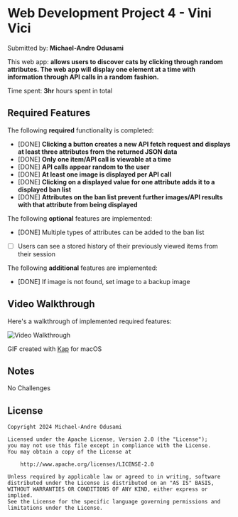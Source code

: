 # Web Development Project 4 - Vini Vici

Submitted by: **Michael-Andre Odusami**

This web app: **allows users to discover cats by clicking through random attributes. The web app will display one element at a time with information through API calls in a random fashion.**

Time spent: **3hr** hours spent in total

## Required Features

The following **required** functionality is completed:

-   [DONE] **Clicking a button creates a new API fetch request and displays at least three attributes from the returned JSON data**
-   [DONE] **Only one item/API call is viewable at a time**
-   [DONE] **API calls appear random to the user**
-   [DONE] **At least one image is displayed per API call**
-   [DONE] **Clicking on a displayed value for one attribute adds it to a displayed ban list**
-   [DONE] **Attributes on the ban list prevent further images/API results with that attribute from being displayed**

The following **optional** features are implemented:

-   [DONE] Multiple types of attributes can be added to the ban list
-   [ ] Users can see a stored history of their previously viewed items from their session

The following **additional** features are implemented:

-   [DONE] If image is not found, set image to a backup image

## Video Walkthrough

Here's a walkthrough of implemented required features:

<img src='/submisson.gif' title='Video Walkthrough'  alt='Video Walkthrough' />

<!-- Replace this with whatever GIF tool you used! -->

GIF created with [Kap](https://getkap.co/) for macOS

## Notes

No Challenges

## License

    Copyright 2024 Michael-Andre Odusami

    Licensed under the Apache License, Version 2.0 (the "License");
    you may not use this file except in compliance with the License.
    You may obtain a copy of the License at

        http://www.apache.org/licenses/LICENSE-2.0

    Unless required by applicable law or agreed to in writing, software
    distributed under the License is distributed on an "AS IS" BASIS,
    WITHOUT WARRANTIES OR CONDITIONS OF ANY KIND, either express or implied.
    See the License for the specific language governing permissions and
    limitations under the License.
